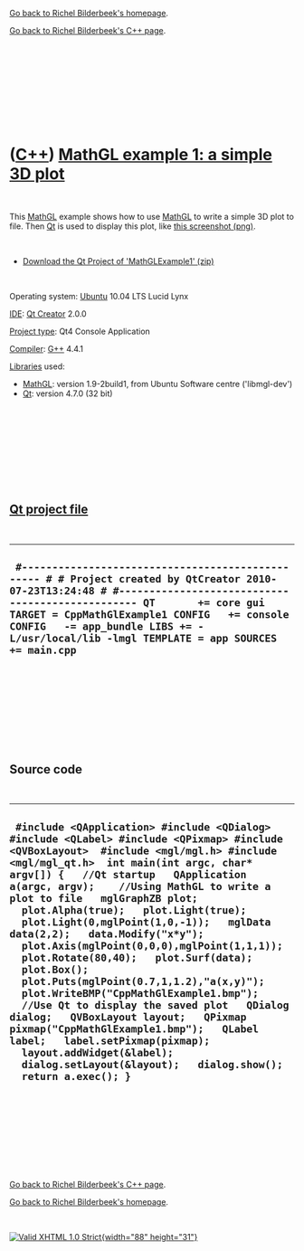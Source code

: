 [Go back to Richel Bilderbeek's homepage](index.htm).

[Go back to Richel Bilderbeek's C++ page](Cpp.htm).

 

 

 

 

 

([C++](Cpp.htm)) [MathGL example 1: a simple 3D plot](CppMathGlExample1.htm)
============================================================================

 

This [MathGL](CppMathGl.htm) example shows how to use
[MathGL](CppMathGl.htm) to write a simple 3D plot to file. Then
[Qt](CppQt.htm) is used to display this plot, like [this screenshot
(png)](CppMathGlExample1.png).

 

-   [Download the Qt Project of
    'MathGLExample1' (zip)](CppMathGlExample1.zip)

 

Operating system: [Ubuntu](http://www.ubuntu.com) 10.04 LTS Lucid Lynx

[IDE](CppIde.htm): [Qt Creator](CppQt.htm) 2.0.0

[Project type](CppQtProjectType.htm): Qt4 Console Application

[Compiler](CppCompiler.htm): [G++](CppGpp.htm) 4.4.1

[Libraries](CppLibrary.htm) used:

-   [MathGL](CppMathGl.htm): version 1.9-2build1, from Ubuntu Software
    centre ('libmgl-dev')
-   [Qt](CppQt.htm): version 4.7.0 (32 bit)

 

 

 

 

 

[Qt project file](CppQtProjectFile.htm)
---------------------------------------

 

  ------------------------------------------------------------------------------------------------------------------------------------------------------------------------------------------------------------------------------------------------------------------------------------------------------------------------------
  ` #------------------------------------------------- # # Project created by QtCreator 2010-07-23T13:24:48 # #------------------------------------------------- QT       += core gui TARGET = CppMathGlExample1 CONFIG   += console CONFIG   -= app_bundle LIBS += -L/usr/local/lib -lmgl TEMPLATE = app SOURCES += main.cpp`
  ------------------------------------------------------------------------------------------------------------------------------------------------------------------------------------------------------------------------------------------------------------------------------------------------------------------------------

 

 

 

 

 

Source code
-----------

 

  -----------------------------------------------------------------------------------------------------------------------------------------------------------------------------------------------------------------------------------------------------------------------------------------------------------------------------------------------------------------------------------------------------------------------------------------------------------------------------------------------------------------------------------------------------------------------------------------------------------------------------------------------------------------------------------------------------------------------------------------------------------------------------------------------------------------------------------------------------------------------------------------
  ` #include <QApplication> #include <QDialog> #include <QLabel> #include <QPixmap> #include <QVBoxLayout>  #include <mgl/mgl.h> #include <mgl/mgl_qt.h>  int main(int argc, char* argv[]) {   //Qt startup   QApplication a(argc, argv);    //Using MathGL to write a plot to file   mglGraphZB plot;   plot.Alpha(true);   plot.Light(true);   plot.Light(0,mglPoint(1,0,-1));   mglData data(2,2);   data.Modify("x*y");   plot.Axis(mglPoint(0,0,0),mglPoint(1,1,1));   plot.Rotate(80,40);   plot.Surf(data);   plot.Box();   plot.Puts(mglPoint(0.7,1,1.2),"a(x,y)");   plot.WriteBMP("CppMathGlExample1.bmp");    //Use Qt to display the saved plot   QDialog dialog;   QVBoxLayout layout;   QPixmap pixmap("CppMathGlExample1.bmp");   QLabel label;   label.setPixmap(pixmap);   layout.addWidget(&label);   dialog.setLayout(&layout);   dialog.show();   return a.exec(); }`
  -----------------------------------------------------------------------------------------------------------------------------------------------------------------------------------------------------------------------------------------------------------------------------------------------------------------------------------------------------------------------------------------------------------------------------------------------------------------------------------------------------------------------------------------------------------------------------------------------------------------------------------------------------------------------------------------------------------------------------------------------------------------------------------------------------------------------------------------------------------------------------------------

 

 

 

 

 

[Go back to Richel Bilderbeek's C++ page](Cpp.htm).

[Go back to Richel Bilderbeek's homepage](index.htm).

 

[![Valid XHTML 1.0 Strict](valid-xhtml10.png){width="88"
height="31"}](http://validator.w3.org/check?uri=referer)
